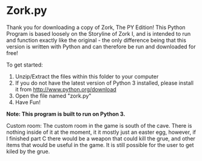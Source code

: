 # Zork.py

Thank you for downloading a copy of Zork, The PY Edition!
This Python Program is based loosely on the Storyline of Zork I, and is intended to run and function exactly like the original -
the only difference being that this version is written with Python and can therefore be run and downloaded for free!

To get started:
1. Unzip/Extract the files within this folder to your computer
1. If you do not have the latest version of Python 3 installed, please install it from http://www.python.org/download
1. Open the file named "zork.py"
1. Have Fun!

**Note: This program is built to run on Python 3.**

Custom room:
The custom room in the game is south of the cave. There is nothing inside of it at the moment, it it mostly just an easter egg, however,
if I finished part C there would be a weapon that could kill the grue, and other items that would be useful in the game. It is still 
possible for the user to get kiled by the grue.
